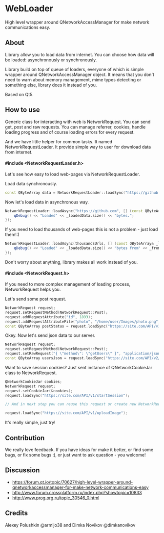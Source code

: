 # WebLoader
High level wrapper around QNetworkAccessManager for make network communications easy.

## About
Library allow you to load data from internet. You can choose how data will be loaded: asynchronously or synchronously.

Library build on top of queue of loaders, everyone of which is simple wrapper around QNetworkAccessManager object. It means that you don't need to warn about memory management, mime types detecting or something else, library does it instead of you.

Based on Qt5.

## How to use
Generic class for interacting with web is NetworkRequest. You can send get, post and raw requests. You can manage referrer, cookies, handle loading progress and of course loading errors for every request.

And we have little helper for common tasks. It named NetworkRequestLoader. It provide simple way to user for download data from internet.

#### #include \<NetworkRequestLoader.h\>
Let's see how easy to load web-pages via NetworkRequestLoader.

Load data synchronously.
```c++
const QByteArray data = NetworkRequestLoader::loadSync("https://github.com");
```
Now let's load data in asynchronous way.
```c++
NetworkRequestLoader::loadAsync("https://github.com", [] (const QByteArray& _loadedData) {
    qDebug() << "Loaded" << _loadedData.size() << "bytes.";
});
```
If you need to load thousands of web-pages this is not a problem - just load them!:)
```c++
NetworkRequestLoader::loadAsync(thousandsUrls, [] (const QByteArray& _loadedData, const QUrl& _fromUrl) {
    qDebug() << "Loaded" << _loadedData.size() << "bytes from" << _fromUrl;
});
```
Don't worry about anything, library makes all work instead of you.

#### #include \<NetworkRequest.h\>
If you need to more complex management of loading process, NetworkRequest helps you.

Let's send some post request.
```c++
NetworkRequest request;
requset.setRequestMethod(NetworkRequest::Post);
request.addRequestAttribute("id", 1893);
request.addRequestAttributeFile("photo", "/home/user/Images/photo.png");
const QByteArray postStatus = request.loadSync("https://site.com/API/v1/savePhoto/");
```
Okey. Now let's send json data to our server.
```c++
NetworkRequest request;
requset.setRequestMethod(NetworkRequest::Post);
request.setRawRequest("{ \"method\": \"getUsers\" }", "application/json");
const QByteArray usersJson = request.loadSync("https://site.com/API/v2/function/");
```
Want to save session cookies? Just sent instance of QNetworkCookieJar class to NetworkRequest.
```c++
QNetworkCookieJar cookies;
NetworkRequest request;
request.setCookieJar(&cookies);
request.loadSync("https://site.com/API/v1/startSession");

// And in next step you can reuse this request or create new NetworkRequest and sent cookies to them

request.loadSync("https://site.com/API/v1/uploadImage");
```
It's really simple, just try!

## Contribution
We really love feedback. If you have ideas for make it better, or find some bugs, or fix some bugs :), or just want to ask question - you welcome!

## Discussion

* https://forum.qt.io/topic/70627/high-level-wrapper-around-qnetworkaccessmanager-for-make-network-communications-easy
* http://www.forum.crossplatform.ru/index.php?showtopic=10833
* http://www.prog.org.ru/topic_30546_0.html

## Credits

Alexey Polushkin @armijo38 and Dimka Novikov @dimkanovikov
